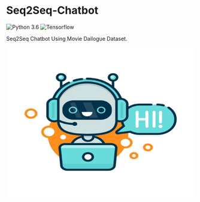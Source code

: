 # Seq2Seq-Chatbot
![Python 3.6](https://img.shields.io/badge/Python-3.6-brightgreen.svg) ![Tensorflow](https://img.shields.io/badge/Tensorflow-2.7-yellowgreen)



Seq2Seq Chatbot Using Movie Dailogue Dataset.

<img src='friendly-chatbot.jpg' width="600" height="400"></img>

